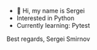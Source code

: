 - 👋 Hi, my name is Sergei
- Interested in Python
- Currently learning: Pytest

Best regards,
Sergei Smirnov

